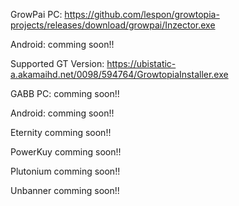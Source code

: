 GrowPai PC: https://github.com/lespon/growtopia-projects/releases/download/growpai/Inzector.exe

Android: comming soon!!

Supported GT Version: https://ubistatic-a.akamaihd.net/0098/594764/GrowtopiaInstaller.exe

GABB PC: comming soon!!

Android: comming soon!!

Eternity comming soon!!

PowerKuy comming soon!!

Plutonium comming soon!!

Unbanner comming soon!!
